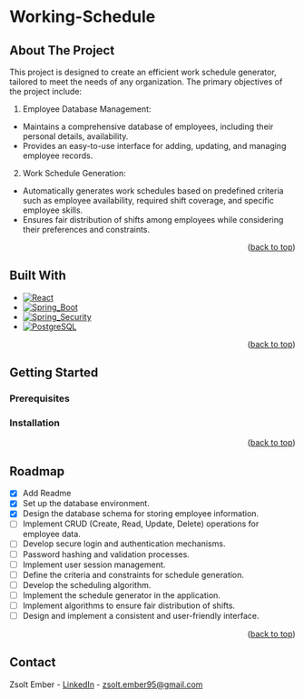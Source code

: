 # Working-Schedule

## About The Project

This project is designed to create an efficient work schedule generator, tailored to meet the needs of any organization. The primary objectives of the project include:

1. Employee Database Management:
- Maintains a comprehensive database of employees, including their personal details, availability.
- Provides an easy-to-use interface for adding, updating, and managing employee records.

2. Work Schedule Generation:
- Automatically generates work schedules based on predefined criteria such as employee availability, required shift coverage, and specific employee skills.
- Ensures fair distribution of shifts among employees while considering their preferences and constraints.

<p align="right">(<a href="#readme-top">back to top</a>)</p>


## Built With
* [![React][React.js]][React-url]
* [![Spring_Boot]][Spring_Boot-url]
* [![Spring_Security]][Spring_Security-url]
* [![PostgreSQL]][PostgreSQL-url]

<p align="right">(<a href="#readme-top">back to top</a>)</p>


<!-- GETTING STARTED -->
## Getting Started

### Prerequisites
### Installation


<p align="right">(<a href="#readme-top">back to top</a>)</p>

<!-- ROADMAP -->
## Roadmap

- [x] Add Readme
- [x] Set up the database environment.
- [x] Design the database schema for storing employee information.
- [ ] Implement CRUD (Create, Read, Update, Delete) operations for employee data.
- [ ] Develop secure login and authentication mechanisms.
- [ ] Password hashing and validation processes.
- [ ] Implement user session management.
- [ ] Define the criteria and constraints for schedule generation.
- [ ] Develop the scheduling algorithm.
- [ ] Implement the schedule generator in the application.
- [ ] Implement algorithms to ensure fair distribution of shifts.
- [ ] Design and implement a consistent and user-friendly interface.

<p align="right">(<a href="#readme-top">back to top</a>)</p>

<!-- CONTACT -->
## Contact
Zsolt Ember - [LinkedIn](https://www.linkedin.com/in/zsolt-ember/) - 
zsolt.ember95@gmail.com











<!-- MARKDOWN LINKS & IMAGES -->
[React.js]: https://img.shields.io/badge/React-%23231F20?logo=react
[React-url]: https://reactjs.org/

[Spring_Boot]: https://img.shields.io/badge/Spring_Boot-%23231F20?logo=springboot
[Spring_Boot-url]: https://spring.io/projects/spring-boot 

[Spring_Security]: https://img.shields.io/badge/Spring_Security-%23231F20?logo=springsecurity
[Spring_Security-url]: https://spring.io/projects/spring-security

[PostgreSQL]: https://img.shields.io/badge/PostgreSQL-%23231F20?logo=postgresql
[PostgreSQL-url]: https://www.postgresql.org/

